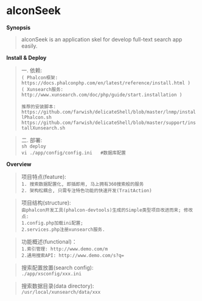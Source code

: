 # alconSeek



**Synopsis**

> alconSeek is an application skel for develop full-text search app easily.

**Install & Deploy**

> 一. 依赖:   
> `( Phalcon框架: https://docs.phalconphp.com/en/latest/reference/install.html )`   
> `( Xunsearch服务: http://www.xunsearch.com/doc/php/guide/start.installation )`
>
> `推荐的安装脚本:`  
> `https://github.com/farwish/delicateShell/blob/master/lnmp/installPhalcon.sh`  
> `https://github.com/farwish/delicateShell/blob/master/support/installXunsearch.sh`  

> 二. 部署:   
> `sh deploy`  
> `vi ./app/config/config.ini   #数据库配置`  

**Overview**  

> 项目特点(feature):  
`1. 搜索数据配置化, 即插即用, 马上拥有360搜索般的服务`  
`2. 架构松耦合, 只需专注特色功能的快速开发(TraitAction)`  

> 项目结构(structure):  
`由phalcon开发工具(phalcon-devtools)生成的Simple类型项目改进而来; 修改点:`    
`1.config.php加载ini配置;`  
`2.services.php注册xunsearch服务.`  

> 功能概述(functional)：  
`1.索引管理: http://www.demo.com/m`  
`2.通用搜索API: http://www.demo.com/s?q=`  

> 搜索配置放置(search config):  
`./app/xsconfig/xxx.ini`  

> 搜索数据目录(data directory):  
`/usr/local/xunsearch/data/xxx`  
